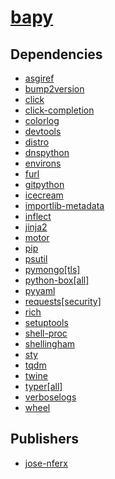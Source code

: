 # [bapy](https://pypi.org/project/bapy)

## Dependencies
- [asgiref](packages/a/asgiref.md)
- [bump2version](packages/b/bump2version.md)
- [click](packages/c/click.md)
- [click-completion](packages/c/click-completion.md)
- [colorlog](packages/c/colorlog.md)
- [devtools](packages/d/devtools.md)
- [distro](packages/d/distro.md)
- [dnspython](packages/d/dnspython.md)
- [environs](packages/e/environs.md)
- [furl](packages/f/furl.md)
- [gitpython](packages/g/gitpython.md)
- [icecream](packages/i/icecream.md)
- [importlib-metadata](packages/i/importlib-metadata.md)
- [inflect](packages/i/inflect.md)
- [jinja2](packages/j/jinja2.md)
- [motor](packages/m/motor.md)
- [pip](packages/p/pip.md)
- [psutil](packages/p/psutil.md)
- [pymongo[tls]](packages/p/pymongo.md)
- [python-box[all]](packages/p/python-box.md)
- [pyyaml](packages/p/pyyaml.md)
- [requests[security]](packages/r/requests.md)
- [rich](packages/r/rich.md)
- [setuptools](packages/s/setuptools.md)
- [shell-proc](packages/s/shell-proc.md)
- [shellingham](packages/s/shellingham.md)
- [sty](packages/s/sty.md)
- [tqdm](packages/t/tqdm.md)
- [twine](packages/t/twine.md)
- [typer[all]](packages/t/typer.md)
- [verboselogs](packages/v/verboselogs.md)
- [wheel](packages/w/wheel.md)



## Publishers
- [jose-nferx](https://pypi.org/user/jose-nferx)

